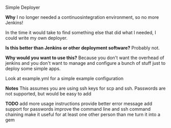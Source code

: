 Simple Deployer

**Why**
I no longer needed a continuosintegration environment, so no more Jenkins!
 
In the time it would take to find something else that did what I needed, I could write my own deployer.

**Is this better than Jenkins or other deployment software?**
Probably not.

**Why would you want to use this?**
Because you don't want the overhead of jenkins and you don't want to manage and configure a bunch of stuff just to deploy some simple apps.

Look at example.yml for a simple example configuration

**Notes**
This assumes you are using ssh keys for scp and ssh.  Passwords are not supported, but would be easy to add

**TODO**
add more usage instructions 
provide better error message
add support for passwords
improve the command line and ssh command chaining
make it useful for at least one other person than me
turn it into a gem

